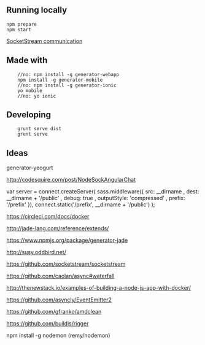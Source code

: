 ## Running locally

    npm prepare
    npm start


<a href="http://socketstream.github.io/socketstream/docs/">SocketStream communication</a>



## Made with

        //no: npm install -g generator-webapp
        npm install -g generator-mobile
        //no: npm install -g generator-ionic
        yo mobile
        //no: yo ionic


## Developing

        grunt serve dist
        grunt serve 

## Ideas

generator-yeogurt


http://codesquire.com/post/NodeSockAngularChat

var server = connect.createServer(
  sass.middleware({
      src: __dirname
    , dest: __dirname + '/public'
    , debug: true
    , outputStyle: 'compressed'
    , prefix:  '/prefix'
  }),
  connect.static('/prefix', __dirname + '/public')
);

https://circleci.com/docs/docker

http://jade-lang.com/reference/extends/

https://www.npmjs.org/package/generator-jade

http://susy.oddbird.net/

https://github.com/socketstream/socketstream

https://github.com/caolan/async#waterfall

http://thenewstack.io/examples-of-building-a-node-js-app-with-docker/

https://github.com/asyncly/EventEmitter2

https://github.com/gfranko/amdclean

https://github.com/buildjs/rigger


npm install -g nodemon  (remy/nodemon)

